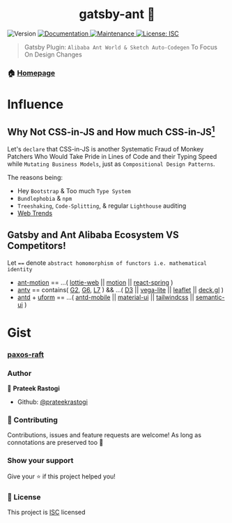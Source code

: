 <h1 align="center">gatsby-ant 👋</h1>
<p>
  <img alt="Version" src="https://img.shields.io/badge/version-1.0.0-blue.svg?cacheSeconds=2592000" />
  <a href="https://github.com/prateekrastogi/paxos-raft/tree/master/packages/gatsby-ant#readme" target="_blank">
    <img alt="Documentation" src="https://img.shields.io/badge/documentation-yes-brightgreen.svg" />
  </a>
  <a href="https://github.com/prateekrastogi/paxos-raft/graphs/commit-activity" target="_blank">
    <img alt="Maintenance" src="https://img.shields.io/badge/Maintained%3F-yes-green.svg" />
  </a>
  <a href="https://en.wikipedia.org/wiki/ISC_license" target="_blank">
    <img alt="License: ISC" src="https://img.shields.io/github/license/prateekrastogi/paxos-raft" />
  </a>
</p>

 > Gatsby Plugin: `Alibaba Ant World & Sketch Auto-Codegen` To Focus On Design Changes 

### 🏠 [Homepage](https://github.com/prateekrastogi/paxos-raft/tree/master/packages/gatsby-ant#readme)

# Influence
## Why Not CSS-in-JS and How much CSS-in-JS<a href="https://github.com/phuoc-ng/csslayout" target="_blank"><sup>1</sup></a>

Let's `declare` that CSS-in-JS is another Systematic Fraud of Monkey Patchers Who Would Take Pride in Lines of Code and their Typing Speed while `Mutating Business Models`, just as `Compositional Design Patterns`.

The reasons being:
* Hey `Bootstrap` & Too much `Type System`
* `Bundlephobia` & `npm`
* `Treeshaking`, `Code-Splitting`, & regular `Lighthouse` auditing
* [Web Trends](https://httparchive.org/reports/page-weight)

## Gatsby and Ant Alibaba Ecosystem VS Competitors!

Let `==` denote `abstract homomorphism of functors i.e. mathematical identity` 

* [ant-motion](https://motion.ant.design/) == ...( [lottie-web](http://airbnb.io/lottie/#/) || [motion](https://www.framer.com/motion/) || [react-spring](https://www.react-spring.io/) )
* [antv](https://antv.vision/en) == contains( [G2](https://g2.antv.vision/en), [G6](https://g6.antv.vision/en), [L7](https://l7.antv.vision/en) ) && ...( [D3](https://d3js.org/) || [vega-lite](https://github.com/vega/vega-lite) || [leaflet](https://leafletjs.com/) || [deck.gl](https://deck.gl/) )
* [antd](https://ant.design/) + [uform](https://github.com/alibaba/uform) == ...( [antd-mobile](https://mobile.ant.design/) || [material-ui](https://material-ui.com/) || [tailwindcss](https://tailwindcss.com/) || [semantic-ui](https://semantic-ui.com/) )

# Gist
### [paxos-raft](https://github.com/prateekrastogi/paxos-raft#readme)

### Author

👤 **Prateek Rastogi**

* Github: [@prateekrastogi](https://github.com/prateekrastogi)

### 🤝 Contributing

Contributions, issues and feature requests are welcome! As long as connotations are preserved too 🤞<br />

### Show your support

Give your ⭐️ if this project helped you!

### 📝 License

This project is [ISC](https://en.wikipedia.org/wiki/ISC_license) licensed

